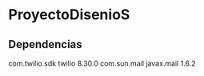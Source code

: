 # ProyectoDisenioS

## Dependencias

<dependency>
   <groupId>com.twilio.sdk</groupId>
   <artifactId>twilio</artifactId>
   <version>8.30.0</version>
</dependency>

<dependency>
   <groupId>com.sun.mail</groupId>
   <artifactId>javax.mail</artifactId>
   <version>1.6.2</version>
</dependency>
